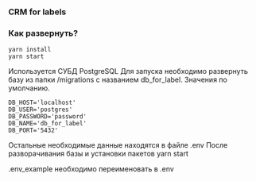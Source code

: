 ### CRM for labels
### Как развернуть?
```
yarn install
yarn start
```
Используется СУБД PostgreSQL
Для запуска необходимо развернуть базу из папки /migrations с названием db_for_label.
Значения по умолчанию.
```
DB_HOST='localhost'
DB_USER='postgres'
DB_PASSWORD='password'
DB_NAME='db_for_label'
DB_PORT='5432'
```
Остальные необходимые данные находятся в файлe .env
После разворачивания базы и установки пакетов yarn start

.env_example необходимо переименовать в .env